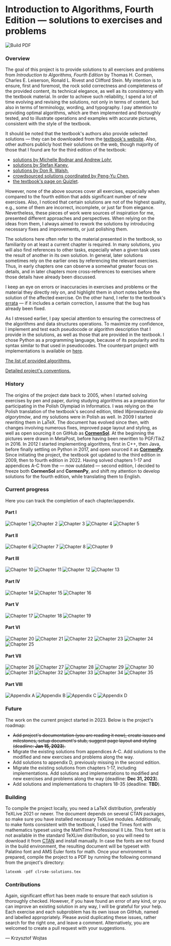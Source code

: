 # Introduction to Algorithms, Fourth Edition &mdash; solutions to exercises and problems

![Build PDF](https://github.com/wojtask/clrs4e-solutions/actions/workflows/build.yml/badge.svg)

### Overview

The goal of this project is to provide solutions to all exercises and problems from *Introduction to Algorithms, Fourth Edition* by Thomas H. Cormen, Charles E. Leiserson, Ronald L. Rivest and Clifford Stein.
My intention is to ensure, first and foremost, the rock solid correctness and completeness of the provided content, its technical elegance, as well as its consistency with the textbook material.
In order to achieve such reliability, I spend a lot of time evolving and revising the solutions, not only in terms of content, but also in terms of terminology, wording, and typography.
I pay attention to providing optimal algorithms, which are then implemented and thoroughly tested, and to illustrate operations and examples with accurate pictures, consistent with the style of the textbook.

It should be noted that the textbook's authors also provide selected solutions &mdash; they can be downloaded from the [textbook's website](http://mitpress.mit.edu/algorithms4).
Also, other authors publicly host their solutions on the web, though majority of those that I found are for the third edition of the textbook:
* [solutions by Michelle Bodnar and Andrew Lohr](http://sites.math.rutgers.edu/~ajl213/CLRS/CLRS.html),
* [solutions by Stefan Kanev](https://ita.skanev.com),
* [solutions by Don R. Walsh](https://donrwalsh.github.io/CLRS),
* [crowdsourced solutions coordinated by Peng-Yu Chen](https://walkccc.github.io/CLRS),
* [the textbook's page on Quizlet](https://quizlet.com/explanations/textbook-solutions/introduction-to-algorithms-4th-edition-9780262046305).

However, none of the above sources cover all exercises, especially when compared to the fourth edition that adds significant number of new exercises.
Also, I noticed that certain solutions are not of the highest quality, e.g., some of them are incorrect, incomplete, or just far from elegance.
Nevertheless, these pieces of work were sources of inspiration for me, presented different approaches and perspectives.
When relying on the ideas from them, I always aimed to rework the solutions by introducing necessary fixes and improvements, or just polishing them.

The solutions here often refer to the material presented in the textbook, so familiarity on at least a current chapter is required.
In many solutions, you will also find references to other tasks, especially when a given task uses the result of another in its own solution.
In general, later solutions sometimes rely on the earlier ones by referencing the relevant exercises.
Thus, in early chapters one can observe a somewhat greater focus on details, and in later chapters more cross-references to exercises where those details have already been discussed.

I keep an eye on errors or inaccuracies in exercises and problems or the material they directly rely on, and highlight them in short notes before the solution of the affected exercise.
On the other hand, I refer to the textbook's [errata](https://mitp-content-server.mit.edu/books/content/sectbyfn/books_pres_0/11599/e4-bugs.html) &mdash; if it includes a certain correction, I assume that the bug has already been fixed.

As I stressed earlier, I pay special attention to ensuring the correctness of the algorithms and data structures operations.
To maximize my confidence, I implement and test each pseudocode or algorithm description that I provide in the solutions, as well as those that are provided in the textbook.
I chose Python as a programming language, because of its popularity and its syntax similar to that used in pseudocodes.
The counterpart project with implementations is available on [here](https://github.com/wojtask/clrs4e-implementations).

[The list of provided algorithms.](ALGORITHMS.md)

[Detailed project's conventions.](CONVENTIONS.md)

### History

The origins of the project date back to 2005, when I started solving exercises by pen and paper, during studying algorithms as a preparation for participating in the Polish Olympiad in Informatics.
I was relying on the Polish translation of the textbook's second edition, titled *Wprowadzenie do algorytmów*, and my solutions were in Polish as well.
In 2009 I started rewriting them in LaTeX.
The document has evolved since then, with changes involving numerous fixes, improved page layout and styling, as well as open sourcing it on GitHub as [**CormenSol**](https://github.com/wojtask/CormenSol).
At the beginning the pictures were drawn in MetaPost, before having been rewritten to PGF/TikZ in 2016.
In 2012 I started implementing algorithms, first in C++, then Java, before finally settling on Python in 2017, and open sourced it as [**CormenPy**](https://github.com/wojtask/CormenPy).
Since initiating the project, the textbook got updated to the third edition in 2009, then to fourth edition in 2022.
Having solved chapters 1-17 and appendices A-C from the &mdash; now outdated &mdash; second edition, I decided to freeze both **CormenSol** and **CormenPy**, and shift my attention to develop solutions for the fourth edition, while translating them to English.

### Current progress

Here you can track the completion of each chapter/appendix.

#### Part I

![Chapter 1](https://img.shields.io/github/milestones/progress-percent/wojtask/clrs4e-solutions/3?style=flat)
![Chapter 2](https://img.shields.io/github/milestones/progress-percent/wojtask/clrs4e-solutions/4?style=flat)
![Chapter 3](https://img.shields.io/github/milestones/progress-percent/wojtask/clrs4e-solutions/5?style=flat)
![Chapter 4](https://img.shields.io/github/milestones/progress-percent/wojtask/clrs4e-solutions/6?style=flat)
![Chapter 5](https://img.shields.io/github/milestones/progress-percent/wojtask/clrs4e-solutions/7?style=flat)

#### Part II

![Chapter 6](https://img.shields.io/github/milestones/progress-percent/wojtask/clrs4e-solutions/8?style=flat)
![Chapter 7](https://img.shields.io/github/milestones/progress-percent/wojtask/clrs4e-solutions/9?style=flat)
![Chapter 8](https://img.shields.io/github/milestones/progress-percent/wojtask/clrs4e-solutions/10?style=flat)
![Chapter 9](https://img.shields.io/github/milestones/progress-percent/wojtask/clrs4e-solutions/11?style=flat)

#### Part III

![Chapter 10](https://img.shields.io/github/milestones/progress-percent/wojtask/clrs4e-solutions/12?style=flat)
![Chapter 11](https://img.shields.io/github/milestones/progress-percent/wojtask/clrs4e-solutions/13?style=flat)
![Chapter 12](https://img.shields.io/github/milestones/progress-percent/wojtask/clrs4e-solutions/14?style=flat)
![Chapter 13](https://img.shields.io/github/milestones/progress-percent/wojtask/clrs4e-solutions/15?style=flat)

#### Part IV

![Chapter 14](https://img.shields.io/github/milestones/progress-percent/wojtask/clrs4e-solutions/16?style=flat)
![Chapter 15](https://img.shields.io/github/milestones/progress-percent/wojtask/clrs4e-solutions/17?style=flat)
![Chapter 16](https://img.shields.io/github/milestones/progress-percent/wojtask/clrs4e-solutions/18?style=flat)

#### Part V

![Chapter 17](https://img.shields.io/github/milestones/progress-percent/wojtask/clrs4e-solutions/19?style=flat)
![Chapter 18](https://img.shields.io/github/milestones/progress-percent/wojtask/clrs4e-solutions/20?style=flat)
![Chapter 19](https://img.shields.io/github/milestones/progress-percent/wojtask/clrs4e-solutions/21?style=flat)

#### Part VI

![Chapter 20](https://img.shields.io/github/milestones/progress-percent/wojtask/clrs4e-solutions/22?style=flat)
![Chapter 21](https://img.shields.io/github/milestones/progress-percent/wojtask/clrs4e-solutions/23?style=flat)
![Chapter 22](https://img.shields.io/github/milestones/progress-percent/wojtask/clrs4e-solutions/24?style=flat)
![Chapter 23](https://img.shields.io/github/milestones/progress-percent/wojtask/clrs4e-solutions/25?style=flat)
![Chapter 24](https://img.shields.io/github/milestones/progress-percent/wojtask/clrs4e-solutions/26?style=flat)
![Chapter 25](https://img.shields.io/github/milestones/progress-percent/wojtask/clrs4e-solutions/27?style=flat)

#### Part VII

![Chapter 26](https://img.shields.io/github/milestones/progress-percent/wojtask/clrs4e-solutions/28?style=flat)
![Chapter 27](https://img.shields.io/github/milestones/progress-percent/wojtask/clrs4e-solutions/29?style=flat)
![Chapter 28](https://img.shields.io/github/milestones/progress-percent/wojtask/clrs4e-solutions/30?style=flat)
![Chapter 29](https://img.shields.io/github/milestones/progress-percent/wojtask/clrs4e-solutions/31?style=flat)
![Chapter 30](https://img.shields.io/github/milestones/progress-percent/wojtask/clrs4e-solutions/32?style=flat)
![Chapter 31](https://img.shields.io/github/milestones/progress-percent/wojtask/clrs4e-solutions/33?style=flat)
![Chapter 32](https://img.shields.io/github/milestones/progress-percent/wojtask/clrs4e-solutions/34?style=flat)
![Chapter 33](https://img.shields.io/github/milestones/progress-percent/wojtask/clrs4e-solutions/35?style=flat)
![Chapter 34](https://img.shields.io/github/milestones/progress-percent/wojtask/clrs4e-solutions/36?style=flat)
![Chapter 35](https://img.shields.io/github/milestones/progress-percent/wojtask/clrs4e-solutions/37?style=flat)

#### Part VIII

![Appendix A](https://img.shields.io/github/milestones/progress-percent/wojtask/clrs4e-solutions/38?style=flat)
![Appendix B](https://img.shields.io/github/milestones/progress-percent/wojtask/clrs4e-solutions/39?style=flat)
![Appendix C](https://img.shields.io/github/milestones/progress-percent/wojtask/clrs4e-solutions/40?style=flat)
![Appendix D](https://img.shields.io/github/milestones/progress-percent/wojtask/clrs4e-solutions/41?style=flat)

### Future

The work on the current project started in 2023.
Below is the project's roadmap:
* ~~Add project's documentation (you are reading it now), create issues and milestones, setup document's stub, suggest page layout and styling (deadline: **Jan 15, 2023**).~~
* Migrate the existing solutions from appendices A-C. Add solutions to the modified and new exercises and problems along the way.
* Add solutions to appendix D, previously missing in the second edition.
* Migrate the existing solutions from chapters 1-17, including implementations. Add solutions and implementations to modified and new exercises and problems along the way (deadline: **Dec 31, 2023**).
* Add solutions and implementations to chapters 18-35 (deadline: **TBD**).

### Building

To compile the project locally, you need a LaTeX distribution, preferably TeXLive 2021 or newer.
The document depends on several CTAN packages, so make sure you have installed necessary TeXLive modules.
Additionally, to make fonts consistent with the textbook, I used the Times font with mathematics typeset using the MathTime Professional II Lite.
This font set is not available in the standard TeXLive distribution, so you will need to download it from [CTAN](https://ctan.org/tex-archive/fonts/mtp2lite) and install manually.
In case the fonts are not found in the build environment, the resulting document will be typeset with Palatino font and AMS Euler fonts for math.
Once your environment is prepared, compile the project to a PDF by running the following command from the project's directory:
```
latexmk -pdf clrs4e-solutions.tex
```

### Contributions

Again, significant effort has been made to ensure that each solution is thoroughly checked.
However, if you have found an error of any kind, or you can improve an existing solution in any way, I will be grateful for your help.
Each exercise and each subproblem has its own issue on GitHub, named and labelled appropriately.
Please avoid duplicating these issues, rather search for the right one, and leave a comment.
Alternatively, you are welcomed to create a pull request with your suggestions.

&mdash; Krzysztof Wojtas
